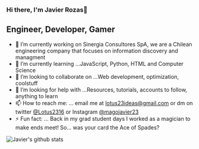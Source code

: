 ### Hi there, I'm Javier Rozas👋

## Engineer, Developer, Gamer

- 🔭 I’m currently working on Sinergia Consultores SpA, we are a Chilean engineering company that focuses on information discovery and managment  
- 🌱 I’m currently learning ...JavaScript, Python, HTML and Computer Science
- 👯 I’m looking to collaborate on ...Web development, optimization, coolstuff
- 🤔 I’m looking for help with ...Resources, tutorials, accounts to follow, anything to learn 
- 📫 How to reach me: ... email me at lotus23ideas@gmail.com or dm on twitter [@Lotus2316](https://twitter.com/Lotus2316) or Instagram [@magojavier23](https://www.instagram.com/magojavier23/)
- ⚡ Fun fact: ... Back in my grad student days I worked as a magician to make ends meet! So... was your card the Ace of Spades?

![Javier's github stats](https://github-readme-stats.vercel.app/api?username=lotus-23&show_icons=true&theme=radical)

